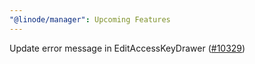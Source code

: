 ```yaml
---
"@linode/manager": Upcoming Features
---
```


Update error message in EditAccessKeyDrawer ([#10329](https://github.com/linode/manager/pull/10329))
